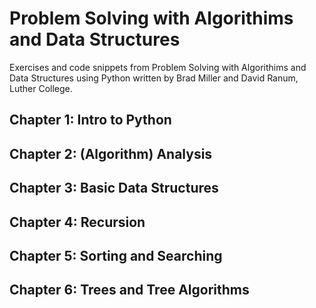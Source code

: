 # Problem Solving with Algorithims and Data Structures 
Exercises and code snippets from Problem Solving with Algorithims and Data Structures using Python written by Brad Miller and David Ranum, Luther College.

## Chapter 1: Intro to Python 
## Chapter 2: (Algorithm) Analysis
## Chapter 3: Basic Data Structures 
## Chapter 4: Recursion 
## Chapter 5: Sorting and Searching 
## Chapter 6: Trees and Tree Algorithms 
## 
